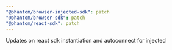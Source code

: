 ```yaml
---
"@phantom/browser-injected-sdk": patch
"@phantom/browser-sdk": patch
"@phantom/react-sdk": patch
---
```


Updates on react sdk instantiation and autoconnect for injected
